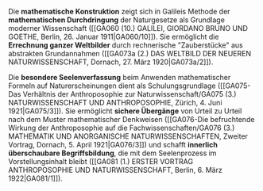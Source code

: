 
Die **mathematische Konstruktion** zeigt sich in Galileis Methode der **mathematischen Durchdringung** der Naturgesetze als Grundlage moderner Wissenschaft ([[GA060 (10.) GALILEI, GIORDANO BRUNO UND GOETHE, Berlin, 26. Januar 1911|GA060/10]]). Sie ermöglicht die **Errechnung ganzer Weltbilder** durch rechnerische "Zauberstücke" aus abstrakten Grundannahmen ([[GA073a (2.) DAS WELTBILD DER NEUEREN NATURWISSENSCHAFT, Dornach, 27. März 1920|GA073a/2]]).

Die **besondere Seelenverfassung** beim Anwenden mathematischer Formeln auf Naturerscheinungen dient als Schulungsgrundlage ([[GA075-Das Verhältnis der Anthroposophie zur Naturwissenschaft/GA075 (3.) NATURWISSENSCHAFT UND ANTHROPOSOPHIE, Zürich, 4. Juni 1921|GA075/3]]). Sie ermöglicht **sichere Übergänge** von Urteil zu Urteil nach dem Muster mathematischer Denkweisen ([[GA076-Die befruchtende Wirkung der Anthroposophie auf die Fachwissenschaften/GA076 (3.) MATHEMATIK UND ANORGANISCHE NATURWISSENSCHAFTEN, Zweiter Vortrag, Dornach, 5. April 1921|GA076/3]]) und schafft **innerlich überschaubare Begriffsbildung**, die mit dem Seelenprozess im Vorstellungsinhalt bleibt ([[GA081 (1.) ERSTER VORTRAG ANTHROPOSOPHIE UND NATURWISSENSCHAFT, Berlin, 6. März 1922|GA081/1]]).

